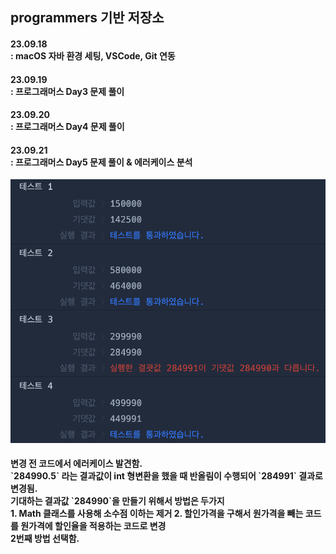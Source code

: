 ## programmers 기반 저장소

<p>
<h4>23.09.18<br/>
: macOS 자바 환경 세팅, VSCode, Git 연동
</h4>
</p>

<p>
<h4>23.09.19<br/>
: 프로그래머스 Day3 문제 풀이
</h4>
</p>

<p>
<h4>23.09.20<br/>
: 프로그래머스 Day4 문제 풀이
</h4>
</p>

<p>
<h4>23.09.21<br/>
: 프로그래머스 Day5 문제 풀이 & 에러케이스 분석
</h4>

![feature](images/Day5-1.png)

<h4>
변경 전 코드에서 에러케이스 발견함.<br/>
`284990.5` 라는 결과값이 int 형변환을 했을 때 반올림이 수행되어 `284991` 결과로 변경됨.<br/>
기대하는 결과값 `284990`을 만들기 위해서 방법은 두가지<br/>
1. Math 클래스를 사용해 소수점 이하는 제거
2. 할인가격을 구해서 원가격을 빼는 코드를 원가격에 할인율을 적용하는 코드로 변경
<br/>
2번째 방법 선택함.
</h4>
</p>
